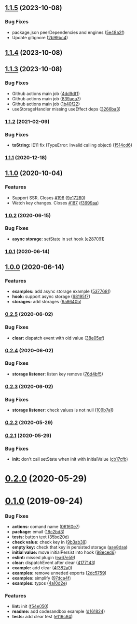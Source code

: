 

## [1.1.5](https://github.com/Akurganow/use-persisted-state/compare/v1.1.4...v1.1.5) (2023-10-08)


### Bug Fixes

* package.json peerDependencies and engines ([5e48a2f](https://github.com/Akurganow/use-persisted-state/commit/5e48a2f439a0026ea6b0133852d774b3b42f097a))
* Update gitignore ([2b99bc4](https://github.com/Akurganow/use-persisted-state/commit/2b99bc42e0b2b511aa1a7277cb775fa4de2df631))

## [1.1.4](https://github.com/Akurganow/use-persisted-state/compare/v1.1.3...v1.1.4) (2023-10-08)

## [1.1.3](https://github.com/Akurganow/use-persisted-state/compare/v1.1.2...v1.1.3) (2023-10-08)


### Bug Fixes

* Github actions main job ([4dd9df1](https://github.com/Akurganow/use-persisted-state/commit/4dd9df14fa7db3fdba527faef2d1f61b83c98c99))
* Github actions main job ([839aea7](https://github.com/Akurganow/use-persisted-state/commit/839aea71db9b0423c2aadd301bfb09eaaa01c2aa))
* Github actions main job ([1b40f22](https://github.com/Akurganow/use-persisted-state/commit/1b40f221c6635fbb38c9d9ea4412c18be709b279))
* useStorageHandler missing useEffect deps ([3266ba3](https://github.com/Akurganow/use-persisted-state/commit/3266ba3a80f0ab6449ba9b8ad1ee404e64882b3c))

### [1.1.2](https://github.com/Akurganow/use-persisted-state/compare/v1.1.1...v1.1.2) (2021-02-09)


### Bug Fixes

* **toString:** IE11 fix (TypeError: Invalid calling object) ([1514cd6](https://github.com/Akurganow/use-persisted-state/commit/1514cd6e520a60163b5a834bf337dc679b12530c))

### [1.1.1](https://github.com/Akurganow/use-persisted-state/compare/v1.1.0...v1.1.1) (2020-12-18)

## [1.1.0](https://github.com/Akurganow/use-persisted-state/compare/v1.0.2...v1.1.0) (2020-10-04)


### Features

* Support SSR. Closes [#196](https://github.com/Akurganow/use-persisted-state/issues/196) ([9e17280](https://github.com/Akurganow/use-persisted-state/commit/9e1728038976686f679e4bf867c8150a66d14293))
* Watch key changes. Closes [#187](https://github.com/Akurganow/use-persisted-state/issues/187) ([f3699aa](https://github.com/Akurganow/use-persisted-state/commit/f3699aa46b24c9e55603b2f6c3f705eeb3c78d89))

### [1.0.2](https://github.com/Akurganow/use-persisted-state/compare/v1.0.1...v1.0.2) (2020-06-15)


### Bug Fixes

* **async storage:** setState in set hook ([e287091](https://github.com/Akurganow/use-persisted-state/commit/e287091669e2e40c4fa6d54328df285a920b249a))

### [1.0.1](https://github.com/Akurganow/use-persisted-state/compare/v1.0.0...v1.0.1) (2020-06-14)

## [1.0.0](https://github.com/Akurganow/use-persisted-state/compare/v0.2.5...v1.0.0) (2020-06-14)


### Features

* **examples:** add async storage example ([5377681](https://github.com/Akurganow/use-persisted-state/commit/5377681b5db547fb0add701f49f9ad426e6e36f7))
* **hook:** support async storage ([68195f7](https://github.com/Akurganow/use-persisted-state/commit/68195f7d75dbd58087dd8dc0b38d92c5bbb3837d))
* **storages:** add storages ([9a8640b](https://github.com/Akurganow/use-persisted-state/commit/9a8640b3dbbb50686ff7b286d35b9707af3428ce))

### [0.2.5](https://github.com/Akurganow/use-persisted-state/compare/v0.2.4...v0.2.5) (2020-06-02)


### Bug Fixes

* **clear:** dispatch event with old value ([38e05ef](https://github.com/Akurganow/use-persisted-state/commit/38e05ef77e88bc2de84b2352f63726b60096bad6))

### [0.2.4](https://github.com/Akurganow/use-persisted-state/compare/v0.2.3...v0.2.4) (2020-06-02)


### Bug Fixes

* **storage listener:** listen key remove ([76d4bf5](https://github.com/Akurganow/use-persisted-state/commit/76d4bf5227920e0739fc8292ffc7e657bb03f7c5))

### [0.2.3](https://github.com/Akurganow/use-persisted-state/compare/v0.2.2...v0.2.3) (2020-06-02)


### Bug Fixes

* **storage listener:** check values is not null ([109b7a1](https://github.com/Akurganow/use-persisted-state/commit/109b7a18f433f8b19f1c5e857c6c3021b26a0ad5))

### [0.2.2](https://github.com/Akurganow/use-persisted-state/compare/v0.2.1...v0.2.2) (2020-05-29)

### [0.2.1](https://github.com/Akurganow/use-persisted-state/compare/v0.2.0...v0.2.1) (2020-05-29)


### Bug Fixes

* **init:** don't call setState when init with initialValue ([cb17cfb](https://github.com/Akurganow/use-persisted-state/commit/cb17cfbcdf8731ff7695311b35771c2736a11580))

# [0.2.0](https://github.com/Akurganow/use-persisted-state/compare/v0.1.0...v0.2.0) (2020-05-29)

# [0.1.0](https://github.com/Akurganow/use-persisted-state/compare/v0.0.10...v0.1.0) (2019-09-24)

### Bug Fixes

* **actions:** comand name ([06160e7](https://github.com/Akurganow/use-persisted-state/commit/06160e7))
* **package:** email ([18c2bd3](https://github.com/Akurganow/use-persisted-state/commit/18c2bd3))
* **tests:** button text ([35bd20d](https://github.com/Akurganow/use-persisted-state/commit/35bd20d))
* **check value:** check key in ([9b3ab38](https://github.com/Akurganow/use-persisted-state/commit/9b3ab38))
* **empty key:** check that key in persisted storage ([aae8daa](https://github.com/Akurganow/use-persisted-state/commit/aae8daa))
* **initial value:** move initialPersist into hook ([98eced6](https://github.com/Akurganow/use-persisted-state/commit/98eced6))
* **eslint:** missed plugin ([ea67e59](https://github.com/Akurganow/use-persisted-state/commit/ea67e59))
* **clear:** dispatchEvent after clear ([4177143](https://github.com/Akurganow/use-persisted-state/commit/4177143))
* **example:** add clear ([4f382a0](https://github.com/Akurganow/use-persisted-state/commit/4f382a0))
* **examples:** remove unneded exports ([2dc5759](https://github.com/Akurganow/use-persisted-state/commit/2dc5759))
* **examples:** simplify ([97dca4f](https://github.com/Akurganow/use-persisted-state/commit/97dca4f))
* **examples:** typos ([4a10d2e](https://github.com/Akurganow/use-persisted-state/commit/4a10d2e))

### Features

* **lint:** init ([f54e050](https://github.com/Akurganow/use-persisted-state/commit/f54e050))
* **readme:** add codesandbox example ([d161824](https://github.com/Akurganow/use-persisted-state/commit/d161824))
* **tests:** add clear test ([e119c94](https://github.com/Akurganow/use-persisted-state/commit/e119c94))